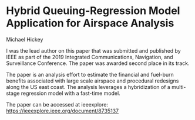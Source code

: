 # Hybrid Queuing-Regression Model Application for Airspace Analysis
Michael Hickey

I  was the lead author on this paper that was submitted and published by IEEE as part of the 2019 Integrated Communications, Navigation, and Surveillance Conference. The paper was awarded second place in its track. 

The paper is an analysis effort to estimate the financial and fuel-burn benefits associated with large scale airspace and procedural redesigns along the US east coast. The analysis leverages a hybridization of a multi-stage regression model with a fast-time model.

The paper can be accessed at ieeexplore:
https://ieeexplore.ieee.org/document/8735137
